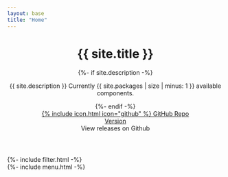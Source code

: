 ```yaml
---
layout: base
title: "Home"
---
```


<div class="cover">

  <header class="cover__hero">
    <div class="cover__inner">
      <h1 class="cover__title">{{ site.title }}</h1>
      {%- if site.description -%}
        <p class="cover__desc">{{ site.description }} Currently {{ site.packages | size | minus: 1 }} available components.</p>
      {%- endif -%}
      <div class="grid grid_auto grid_gap_sm flex-align-center">
        <div class="grid__item">
          <a href="http://github.com/{{ site.repository }}" class="button button_color_primary">
            {% include icon.html icon="github" %}
            <span>GitHub Repo</span>
          </a>
        </div>
        <div class="grid__item">
          <a href="http://github.com/{{ site.repository }}/releases" class="cover__version" aria-describedby="popover-release">
            <span>Version</span>
            <span class="version loading" data-role="version"></span>
          </a>
          <div id="popover-release" class="popover popover_tooltip" role="tooltip" style="--popover-placement: bottom-start;">
            View releases on Github
            <span class="popover__arrow"></span>
          </div>
        </div>
      </div>
    </div>
  </header>

  <div id="listjs" class="cover__aside">
    <div class="cover__header gap-y">
      {%- include filter.html -%}
    </div>
    <div class="cover__content">
      {%- include menu.html -%}
    </div>
  </div>

</div>
